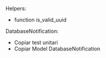 Helpers:

- function is_valid_uuid

DatabaseNotification:
- Copiar test unitari
- Copiar Model  DatabaseNotification
